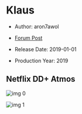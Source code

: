 # Klaus

* Author: aron7awol

* [Forum Post](https://www.avsforum.com/threads/bass-eq-for-filtered-movies.2995212/post-58826418)

* Release Date: 2019-01-01
* Production Year: 2019

## Netflix DD+ Atmos

![img 0](https://i.imgur.com/id5iIp6.jpg)

![img 1](https://i.imgur.com/z5EfSPp.png)

